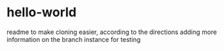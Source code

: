 # hello-world
readme to make cloning easier, according to the directions
adding more information on the branch instance for testing
